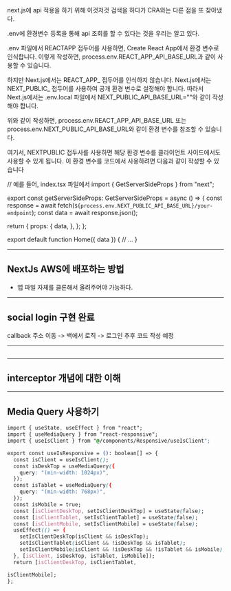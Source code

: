 next.js에 api 적용을 하기 위해 이것저것 검색을 하다가 CRA와는 다른 점을 또 찾아냈다.

.env에 환경변수 등록을 통해 api 조회를 할 수 있다는 것을 우리는 알고 있다.

.env 파일에서 REACTAPP 접두어를 사용하면, Create React App에서 환경 변수로 인식합니다. 이렇게 작성하면, process.env.REACT_APP_API_BASE_URL과 같이 사용할 수 있습니다.

하지만 Next.js에서는 REACT_APP_ 접두어를 인식하지 않습니다. Next.js에서는 NEXT_PUBLIC_ 접두어를 사용하여 공개 환경 변수로 설정해야 합니다. 따라서 Next.js에서는 .env.local 파일에서 NEXT_PUBLIC_API_BASE_URL=""와 같이 작성해야 합니다.

위와 같이 작성하면, process.env.REACT_APP_API_BASE_URL 또는 process.env.NEXT_PUBLIC_API_BASE_URL와 같이 환경 변수를 참조할 수 있습니다.

여기서, NEXTPUBLIC 접두사를 사용하면 해당 환경 변수를 클라이언트 사이드에서도 사용할 수 있게 됩니다. 이 환경 변수를 코드에서 사용하려면 다음과 같이 작성할 수 있습니다

// 예를 들어, index.tsx 파일에서
import { GetServerSideProps } from "next";

export const getServerSideProps: GetServerSideProps = async () => {
  const response = await fetch(`${process.env.NEXT_PUBLIC_API_BASE_URL}/your-endpoint`);
  const data = await response.json();

  return {
    props: {
      data,
    },
  };
};

export default function Home({ data }) {
  // ...
}

---

## NextJs AWS에 배포하는 방법

- 앱 파일 자체를 클론해서 올려주어야 가능하다.

---

## social login 구현 완료

callback 주소 이동 -> 백에서 로직 -> 로그인 추후 코드 작성 예정

---

```typescript

```

---

## interceptor 개념에 대한 이해

---

## Media Query 사용하기



```css
import { useState, useEffect } from "react";
import { useMediaQuery } from "react-responsive";
import { useIsClient } from "@/components/Responsive/useIsClient";

export const useIsResponsive = (): boolean[] => {
  const isClient = useIsClient();
  const isDeskTop = useMediaQuery({
    query: "(min-width: 1024px)",
  });
  const isTablet = useMediaQuery({
    query: "(min-width: 768px)",
  });
  const isMobile = true;
  const [isClientDeskTop, setIsClientDeskTop] = useState(false);
  const [isClientTablet, setIsClientTablet] = useState(false);
  const [isClientMobile, setIsClientMobile] = useState(false);
  useEffect(() => {
    setIsClientDeskTop(isClient && isDeskTop);
    setIsClientTablet(isClient && !isDeskTop && isTablet);
    setIsClientMobile(isClient && !isDeskTop && !isTablet && isMobile);
  }, [isClient, isDeskTop, isTablet, isMobile]);
  return [isClientDeskTop, isClientTablet, 

isClientMobile];
};

```